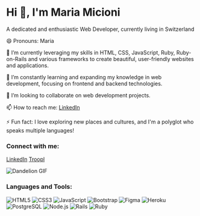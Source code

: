 

# Hi 👋, I'm Maria Micioni

A dedicated and enthusiastic Web Developer, currently living in Switzerland

😄 Pronouns: Maria

🔭 I’m currently leveraging my skills in HTML, CSS, JavaScript, Ruby, Ruby-on-Rails and various frameworks to create beautiful, user-friendly websites and applications.

🌱 I’m constantly learning and expanding my knowledge in web development, focusing on frontend and backend technologies.

👯 I’m looking to collaborate on web development projects.

📫 How to reach me: [LinkedIn](https://www.linkedin.com/in/maria-micioni/?locale=de_DE)

⚡ Fun fact: I love exploring new places and cultures, and I'm a polyglot who speaks multiple languages!

### Connect with me:
[LinkedIn](https://www.linkedin.com/in/maria-micioni/?locale=de_DE)
[Troopl](https://troopl.com/mariamicioni)

![Dandelion GIF](https://c.tenor.com/2Zf2tD0AVxIAAAAC/dandelion-wind.gif)

### Languages and Tools:
![HTML5](https://img.shields.io/badge/-HTML5-E34F26?style=flat-square&logo=html5&logoColor=white)
![CSS3](https://img.shields.io/badge/-CSS3-1572B6?style=flat-square&logo=css3)
![JavaScript](https://img.shields.io/badge/-JavaScript-F7DF1E?style=flat-square&logo=javascript&logoColor=black)
![Bootstrap](https://img.shields.io/badge/-Bootstrap-563D7C?style=flat-square&logo=bootstrap&logoColor=white)
![Figma](https://img.shields.io/badge/-Figma-F24E1E?style=flat-square&logo=figma&logoColor=white)
![Heroku](https://img.shields.io/badge/-Heroku-430098?style=flat-square&logo=heroku&logoColor=white)
![PostgreSQL](https://img.shields.io/badge/-PostgreSQL-336791?style=flat-square&logo=postgresql&logoColor=white)
![Node.js](https://img.shields.io/badge/-Node.js-339933?style=flat-square&logo=node.js&logoColor=white)
![Rails](https://img.shields.io/badge/-Rails-CC0000?style=flat-square&logo=ruby-on-rails&logoColor=white)
![Ruby](https://img.shields.io/badge/-Ruby-CC342D?style=flat-square&logo=ruby&logoColor=white)
